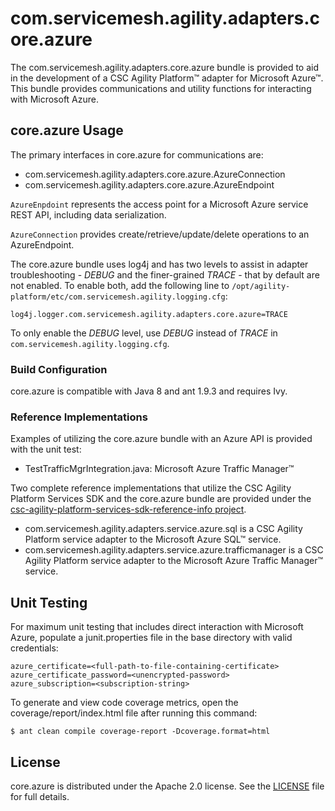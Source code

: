 # com.servicemesh.agility.adapters.core.azure

The com.servicemesh.agility.adapters.core.azure bundle is provided to aid in the development of a CSC Agility Platform&trade; adapter for Microsoft Azure&trade;. This bundle provides communications and utility functions for interacting with Microsoft Azure.

## core.azure Usage
The primary interfaces in core.azure for communications are:
* com.servicemesh.agility.adapters.core.azure.AzureConnection
* com.servicemesh.agility.adapters.core.azure.AzureEndpoint

`AzureEnpdoint` represents the access point for a Microsoft Azure service REST API, including data serialization.

`AzureConnection` provides create/retrieve/update/delete operations to an AzureEndpoint.

The core.azure bundle uses log4j and has two levels to assist in adapter troubleshooting - *DEBUG* and the finer-grained *TRACE* - that by default are not enabled. To enable both, add the following line to `/opt/agility-platform/etc/com.servicemesh.agility.logging.cfg`:
```
log4j.logger.com.servicemesh.agility.adapters.core.azure=TRACE
```
To only enable the *DEBUG* level, use *DEBUG* instead of *TRACE* in `com.servicemesh.agility.logging.cfg`.

### Build Configuration
core.azure is compatible with Java 8 and ant 1.9.3 and requires Ivy.

### Reference Implementations
Examples of utilizing the core.azure bundle with an Azure API is provided with the unit test:
* TestTrafficMgrIntegration.java: Microsoft Azure Traffic Manager&trade;

Two complete reference implementations that utilize the CSC Agility Platform Services SDK and the core.azure bundle are provided under the [csc-agility-platform-services-sdk-reference-info project](https://github.com/csc/csc-agility-platform-services-sdk-reference-info).

* com.servicemesh.agility.adapters.service.azure.sql is a CSC Agility Platform
  service adapter to the Microsoft Azure SQL&trade; service.
* com.servicemesh.agility.adapters.service.azure.trafficmanager is a CSC Agility
  Platform service adapter to the Microsoft Azure Traffic Manager&trade; service.

## Unit Testing
For maximum unit testing that includes direct interaction with Microsoft Azure, populate a junit.properties file in the base directory with valid credentials:
```
azure_certificate=<full-path-to-file-containing-certificate>
azure_certificate_password=<unencrypted-password>
azure_subscription=<subscription-string>
```

To generate and view code coverage metrics, open the coverage/report/index.html file after running this command:
```
$ ant clean compile coverage-report -Dcoverage.format=html
```

## License
core.azure is distributed under the Apache 2.0 license. See the [LICENSE](https://github.com/csc/com.servicemesh.agility.adapters.core.azure/blob/master/LICENSE) file for full details.
